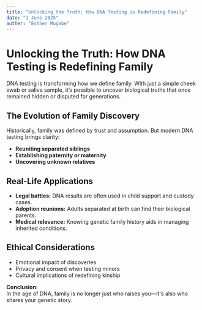 ```yaml
---
title: "Unlocking the Truth: How DNA Testing is Redefining Family"
date: "1 June 2025"
auther: "Esther Mugabe"
---
```


# Unlocking the Truth: How DNA Testing is Redefining Family

DNA testing is transforming how we define family. With just a simple cheek swab or saliva sample, it’s possible to uncover biological truths that once remained hidden or disputed for generations.

## The Evolution of Family Discovery

Historically, family was defined by trust and assumption. But modern DNA testing brings clarity:
- **Reuniting separated siblings**
- **Establishing paternity or maternity**
- **Uncovering unknown relatives**

## Real-Life Applications
- **Legal battles:** DNA results are often used in child support and custody cases.
- **Adoption reunions:** Adults separated at birth can find their biological parents.
- **Medical relevance:** Knowing genetic family history aids in managing inherited conditions.

## Ethical Considerations
- Emotional impact of discoveries
- Privacy and consent when testing minors
- Cultural implications of redefining kinship

**Conclusion:**  
In the age of DNA, family is no longer just who raises you—it's also who shares your genetic story.
